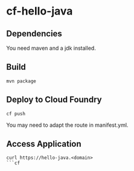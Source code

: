 # cf-hello-java

Dependencies
------------

You need maven and a jdk installed.


Build
-----

```
mvn package
```

Deploy to Cloud Foundry
-----------------------

```
cf push
```

You may need to adapt the route in manifest.yml.

Access Application
------------------

```
curl https://hello-java.<domain>
```cf